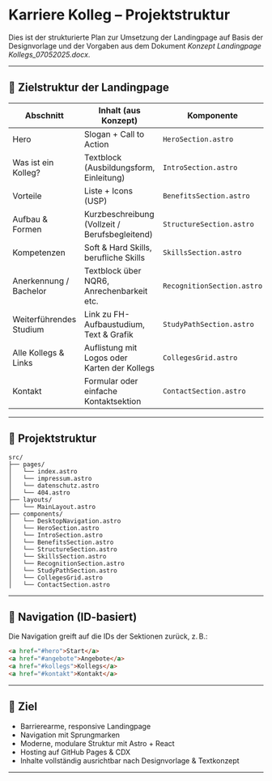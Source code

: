 # Karriere Kolleg – Projektstruktur

Dies ist der strukturierte Plan zur Umsetzung der Landingpage auf Basis der Designvorlage und der Vorgaben aus dem Dokument _Konzept Landingpage Kollegs_07052025.docx_.

---

## 🔁 Zielstruktur der Landingpage

| Abschnitt               | Inhalt (aus Konzept)                           | Komponente                 |
| ----------------------- | ---------------------------------------------- | -------------------------- |
| Hero                    | Slogan + Call to Action                        | `HeroSection.astro`        |
| Was ist ein Kolleg?     | Textblock (Ausbildungsform, Einleitung)        | `IntroSection.astro`       |
| Vorteile                | Liste + Icons (USP)                            | `BenefitsSection.astro`    |
| Aufbau & Formen         | Kurzbeschreibung (Vollzeit / Berufsbegleitend) | `StructureSection.astro`   |
| Kompetenzen             | Soft & Hard Skills, berufliche Skills          | `SkillsSection.astro`      |
| Anerkennung / Bachelor  | Textblock über NQR6, Anrechenbarkeit etc.      | `RecognitionSection.astro` |
| Weiterführendes Studium | Link zu FH-Aufbaustudium, Text & Grafik        | `StudyPathSection.astro`   |
| Alle Kollegs & Links    | Auflistung mit Logos oder Karten der Kollegs   | `CollegesGrid.astro`       |
| Kontakt                 | Formular oder einfache Kontaktsektion          | `ContactSection.astro`     |

---

## 📁 Projektstruktur

```
src/
├── pages/
│   └── index.astro
│   └── impressum.astro
│   └── datenschutz.astro
│   └── 404.astro
├── layouts/
│   └── MainLayout.astro
├── components/
│   └── DesktopNavigation.astro
│   └── HeroSection.astro
│   └── IntroSection.astro
│   └── BenefitsSection.astro
│   └── StructureSection.astro
│   └── SkillsSection.astro
│   └── RecognitionSection.astro
│   └── StudyPathSection.astro
│   └── CollegesGrid.astro
│   └── ContactSection.astro
```

---

## 🧭 Navigation (ID-basiert)

Die Navigation greift auf die IDs der Sektionen zurück, z. B.:

```html
<a href="#hero">Start</a>
<a href="#angebote">Angebote</a>
<a href="#kollegs">Kollegs</a>
<a href="#kontakt">Kontakt</a>
```

---

## 🎯 Ziel

- Barrierearme, responsive Landingpage
- Navigation mit Sprungmarken
- Moderne, modulare Struktur mit Astro + React
- Hosting auf GitHub Pages & CDX
- Inhalte vollständig ausrichtbar nach Designvorlage & Textkonzept

---
